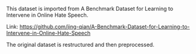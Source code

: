 This dataset is imported from A Benchmark Dataset for Learning to Intervene in Online Hate Speech. 

Link: https://github.com/jing-qian/A-Benchmark-Dataset-for-Learning-to-Intervene-in-Online-Hate-Speech

The original dataset is restructured and then preprocessed.
